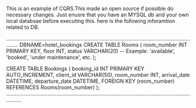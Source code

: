 This is an example of CQRS.This made an open source if possible do necessary changes.
Just enusre that you have an MYSQL db and your own local databsae before executing this.
here is the following inforamtion related to DB.


....................................................................................................................................
DBNAME=hotel_bookings
CREATE TABLE Rooms (
    room_number INT PRIMARY KEY,
    floor INT,
    status VARCHAR(20) -- Example: 'available', 'booked', 'under maintenance', etc.
);

CREATE TABLE Bookings (
    booking_id INT PRIMARY KEY AUTO_INCREMENT,
    client_id VARCHAR(50),
    room_number INT,
    arrival_date DATETIME,
    departure_date DATETIME,
    FOREIGN KEY (room_number) REFERENCES Rooms(room_number)
);
......................................................................................................................................
